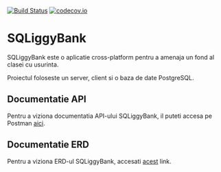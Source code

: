 [![Build Status](https://travis-ci.org/CNITV/SQLiggyBank.svg?branch=develop)](https://travis-ci.org/CNITV/SQLiggyBank)
[![codecov.io](https://codecov.io/gh/CNITV/SQLiggyBank/branch/develop/graphs/badge.svg?branch=develop)](http://codecov.io/github/CNITV/SQLiggyBank?branch=develop)

# SQLiggyBank

SQLiggyBank este o aplicatie cross-platform pentru a amenaja un fond al clasei cu usurinta.

Proiectul foloseste un server, client si o baza de date PostgreSQL.

## Documentatie API

Pentru a viziona documentatia API-ului SQLiggyBank, il puteti accesa pe Postman [aici](https://documenter.getpostman.com/view/3806934/RWgwRFa8).

## Documentatie ERD

Pentru a viziona ERD-ul SQLiggyBank, accesati [acest](https://www.lucidchart.com/invitations/accept/854e6f3d-4228-4794-8505-55565f9ea647) link.

